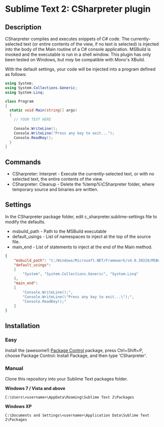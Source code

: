 # Sublime Text 2: CSharpreter plugin

## Description

CSharpreter compiles and executes snippets of C# code. The currently-selected text (or entire contents of the view, if no text is selected) is injected into the body of the Main routine of a C# console application. MSBuild is invoked and the executable is run in a shell window. This plugin has only been tested on Windows, but *may* be compatible with Mono's XBuild.

With the default settings, your code will be injected into a program defined as follows:

```csharp
using System;
using System.Collections.Generic;
using System.Linq;

class Program
{ 
  static void Main(string[] args)
  {
    // YOUR TEXT HERE
    
    Console.WriteLine();
    Console.WriteLine("Press any key to exit...");
    Console.ReadKey();
  }
}
```

## Commands

* CSharpreter: Interpret - Execute the currently-selected text, or with no selected text, the entire contents of the view.
* CSharpreter: Cleanup - Delete the %temp%\CSharpreter folder, where temporary source and binaries are written.

## Settings

In the CSharpreter package folder, edit c_sharpreter.sublime-settings file to modify the defaults.

* msbuild_path - Path to the MSBuild executable
* default_usings - List of namespaces to inject at the top of the source file.
* main_end - List of statements to inject at the end of the Main method.

```json
{
	"msbuild_path": "C:/Windows/Microsoft.NET/Framework/v4.0.30319/MSBuild.exe",
	"default_usings":
	[
		"System", "System.Collections.Generic", "System.Linq"
	],
	"main_end":
	[
		"Console.WriteLine();",
		"Console.WriteLine(\"Press any key to exit...\");",
		"Console.ReadKey();"
	]
}
```

## Installation

### Easy

Install the (awesome!) [Package Control](http://wbond.net/sublime_packages/package_control) package, press Ctrl+Shift+P, choose Package Control: Install Package, and then type 'CSharpreter'.

### Manual

Clone this repository into your Sublime Text packages folder.

**Windows 7 / Vista and above**

    C:\Users\<username>\AppData\Roaming\Sublime Text 2\Packages

**Windows XP**

    C:\Documents and Settings\<username>\Application Data\Sublime Text 2\Packages

